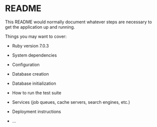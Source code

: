 # README

This README would normally document whatever steps are necessary to get the
application up and running.

Things you may want to cover:

* Ruby version 7.0.3

* System dependencies 

* Configuration

* Database creation

* Database initialization

* How to run the test suite

* Services (job queues, cache servers, search engines, etc.)

* Deployment instructions

* ...
